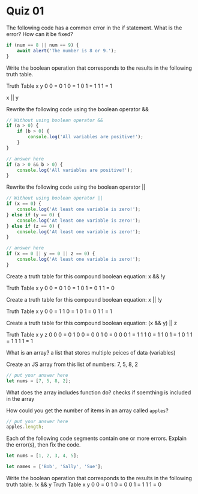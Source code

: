 # Quiz 01

The following code has a common error in the if statement. What is the error? How can it be fixed?

```js
if (num == 8 || num == 9) {
	await alert('The number is 8 or 9.');
}
```

Write the boolean operation that corresponds to the results in the following truth table.

Truth Table
x y
0 0 = 0
1 0 = 1
0 1 = 1
1 1 = 1

x || y

Rewrite the following code using the boolean operator &&

```js
// Without using boolean operator &&
if (a > 0) {
	if (b > 0) {
		console.log('All variables are positive!');
	}
}
```

```js
// answer here
if (a > 0 && b > 0) {
	console.log('All variables are positive!');
}
```

Rewrite the following code using the boolean operator ||

```js
// Without using boolean operator ||
if (x == 0) {
	console.log('At least one variable is zero!');
} else if (y == 0) {
	console.log('At least one variable is zero!');
} else if (z == 0) {
	console.log('At least one variable is zero!');
}
```

```js
// answer here
if (x == 0 || y == 0 || z == 0) {
	console.log('At least one variable is zero!');
}
```

Create a truth table for this compound boolean equation:
x && !y

Truth Table
x y
0 0 = 0
1 0 = 1
0 1 = 0
1 1 = 0

Create a truth table for this compound boolean equation:
x || !y

Truth Table
x y
0 0 = 1
1 0 = 1
0 1 = 0
1 1 = 1

Create a truth table for this compound boolean equation:
(x && y) || z

Truth Table
x y z
0 0 0 = 0
1 0 0 = 0
0 1 0 = 0
0 0 1 = 1
1 1 0 = 1
1 0 1 = 1
0 1 1 = 1
1 1 1 = 1

What is an array?
a list that stores multiple peices of data (variables)

Create an JS array from this list of numbers: 7, 5, 8, 2

```js
// put your answer here
let nums = [7, 5, 8, 2];
```

What does the array includes function do?
checks if soemthing is included in the array

How could you get the number of items in an array called `apples`?

```js
// put your answer here
apples.length;
```

Each of the following code segments contain one or more errors. Explain the error(s), then fix the code.

```js
let nums = [1, 2, 3, 4, 5];
```

```js
let names = ['Bob', 'Sally', 'Sue'];
```

Write the boolean operation that corresponds to the results in the following truth table.
!x && y
Truth Table
x y
0 0 = 0
1 0 = 0
0 1 = 1
1 1 = 0

